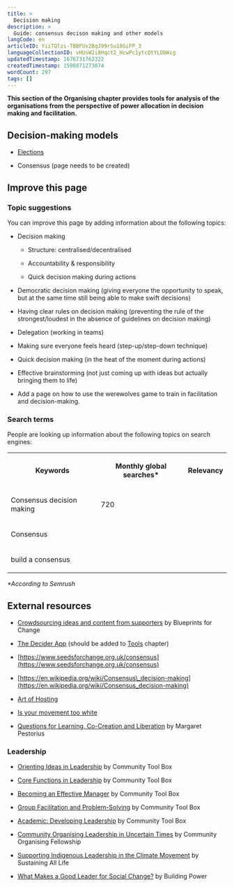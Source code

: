 ```yaml
---
title: >
  Decision making
description: >
  Guide: consensus decison making and other models
langCode: en
articleID: YiiTQlzi-T8BFUv2BqJ99rSu18GiFP_3
languageCollectionID: vHUsW2i8Hqct2_HcwPc1ytcQtYLObWig
updatedTimestamp: 1676731762322
createdTimestamp: 1598871273074
wordCount: 297
tags: []
---
```


**This section of the Organising chapter provides tools for analysis of the organisations from the perspective of power allocation in decision making and facilitation.**

## Decision-making models

-   [Elections](/organising/decisions/elections)
    
-   Consensus (page needs to be created)
    

## Improve this page

### Topic suggestions

You can improve this page by adding information about the following topics:

-   Decision making  
    
    -   Structure: centralised/decentralised
        
    -   Accountability & responsibility
        
    -   Quick decision making during actions
        
-   Democratic decision making (giving everyone the opportunity to speak, but at the same time still being able to make swift decisions)
    
-   Having clear rules on decision making (preventing the rule of the strongest/loudest in the absence of guidelines on decision making)
    
-   Delegation (working in teams)
    
-   Making sure everyone feels heard (step-up/step-down technique)
    
-   Quick decision making (in the heat of the moment during actions)
    
-   Effective brainstorming (not just coming up with ideas but actually bringing them to life)
    
-   Add a page on how to use the werewolves game to train in facilitation and decision-making.
    

### S**earch terms**

People are looking up information about the following topics on search engines:

<table><tbody><tr><th><p>Keywords</p></th><th><p>Monthly global searches*</p></th><th><p>Relevancy</p></th></tr><tr><td><p>Consensus decision making</p></td><td><p>720</p></td><td><p></p></td></tr><tr><td><p>Consensus</p></td><td><p></p></td><td><p></p></td></tr><tr><td><p>build a consensus</p></td><td><p></p></td><td><p></p></td></tr></tbody></table>

_\*According to Semrush_

## **External resources**

-   [Crowdsourcing ideas and content from supporters](https://blueprintsfc.org/guide/crowdsourcing-ideas-and-content-from-supporters/) by Blueprints for Change
    
-   [The Decider App](https://thedecider.app/) (should be added to [Tools](/tools) chapter)
    
-   [https://www.seedsforchange.org.uk/consensus](https://www.seedsforchange.org.uk/consensus)
    
-   [https://en.wikipedia.org/wiki/Consensus\_decision-making](https://en.wikipedia.org/wiki/Consensus_decision-making)
    
-   [Art of Hosting](/organising/decisions-and-power/art_of_hosting)
    
-   [Is your movement too white](/organising/decisions-and-power/poc_inclusion)
    
-   [Questions for Learning, Co-Creation and Liberation](https://commonslibrary.org/questioning-for-learning-co-creation-and-liberation/) by Margaret Pestorius
    

### **Leadership**

-   [Orienting Ideas in Leadership](https://ctb.ku.edu/en/table-of-contents/leadership/leadership-ideas) by Community Tool Box
    
-   [Core Functions in Leadership](https://ctb.ku.edu/en/table-of-contents/leadership/leadership-functions) by Community Tool Box
    
-   [Becoming an Effective Manager](https://ctb.ku.edu/en/table-of-contents/leadership/effective-manager) by Community Tool Box
    
-   [Group Facilitation and Problem-Solving](https://ctb.ku.edu/en/table-of-contents/leadership/group-facilitation) by Community Tool Box
    
-   [Academic: Developing Leadership](https://ctb.ku.edu/en/best-change-processes/developing-leadership/overview) by Community Tool Box
    
-   [Community Organising Leadership in Uncertain Times](https://commonslibrary.org/community-organising-leadership-in-uncertain-times/) by Community Organising Fellowship
    
-   [Supporting Indigenous Leadership in the Climate Movement](https://commonslibrary.org/supporting-indigenous-leadership-in-the-climate-movement/) by Sustaining All Life
    
-   [What Makes a Good Leader for Social Change?](https://commonslibrary.org/what-makes-a-good-leader-for-social-change/) by Building Power
